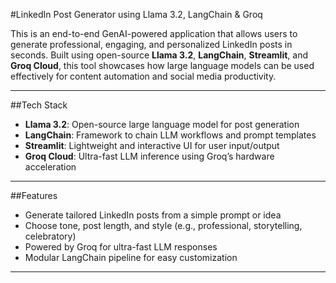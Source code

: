 #LinkedIn Post Generator using Llama 3.2, LangChain & Groq

This is an end-to-end GenAI-powered application that allows users to generate professional, engaging, and personalized LinkedIn posts in seconds. Built using open-source **Llama 3.2**, **LangChain**, **Streamlit**, and **Groq Cloud**, this tool showcases how large language models can be used effectively for content automation and social media productivity.

---

##Tech Stack

- **Llama 3.2**: Open-source large language model for post generation
- **LangChain**: Framework to chain LLM workflows and prompt templates
- **Streamlit**: Lightweight and interactive UI for user input/output
- **Groq Cloud**: Ultra-fast LLM inference using Groq’s hardware acceleration

---

##Features

- Generate tailored LinkedIn posts from a simple prompt or idea
- Choose tone, post length, and style (e.g., professional, storytelling, celebratory)
- Powered by Groq for ultra-fast LLM responses
- Modular LangChain pipeline for easy customization

---
